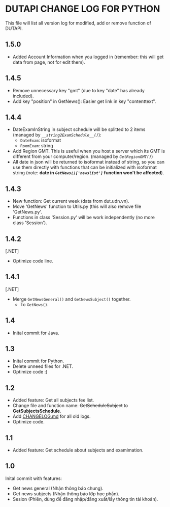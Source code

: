 ﻿# DUTAPI CHANGE LOG FOR PYTHON

This file will list all version log for modified, add or remove function of DUTAPI.

## 1.5.0

- Added Account Information when you logged in (remember: this will get data from page, not for edit them).

## 1.4.5

- Remove unnecessary key "gmt" (due to key "date" has already included).
- Add key "position" in GetNews(): Easier get link in key "contenttext".

## 1.4.4

- DateExamInString in subject schedule will be splitted to 2 items (managed by *`__string2ExamSchedule__()`*):
  - `DateExam`: isoformat
  - `RoomExam`: string
- Add Region GMT. This is useful when you host a server which its GMT is different from your computer/region.
  (managed by *`GetRegionGMT()`*)
- All date in json will be returned to isoformat instead of string, so you can use them directly with functions that can be initialized with isoformat string
  (note: **date in *`GetNews()['newslist']`* function won't be affected**).

## 1.4.3

- New function: Get current week (data from dut.udn.vn).
- Move 'GetNews' function to Utils.py (this will also remove file 'GetNews.py'.
- Functions in class 'Session.py' will be work independently (no more class 'Session').

## 1.4.2

[.NET]
- Optimize code line.

## 1.4.1

[.NET]
- Merge `GetNewsGeneral()` and `GetNewsSubject()` together.
  - To `GetNews()`.

## 1.4

- Inital commit for Java.

## 1.3

- Inital commit for Python.
- Delete unneed files for .NET.
- Optimize code :)

## 1.2

- Added feature: Get all subjects fee list.
- Change file and function name: ~~GetScheduleSubject~~ to **GetSubjectsSchedule**.
- Add [CHANGELOG.md](CHANGELOG.md) for all old logs.
- Optimize code.

## 1.1

- Added feature: Get schedule about subjects and examimation.

## 1.0

Inital commit with features:
- Get news general (Nhận thông báo chung).
- Get news subjects (Nhận thông báo lớp học phần).
- Sesion (Phiên, dùng để đăng nhập/đăng xuất/lấy thông tin tài khoản).
